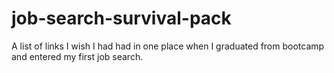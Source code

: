 # job-search-survival-pack
A list of links I wish I had had in one place when I graduated from bootcamp and entered my first job search.
